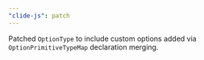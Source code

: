 ```yaml
---
"clide-js": patch
---
```


Patched `OptionType` to include custom options added via `OptionPrimitiveTypeMap` declaration merging.
